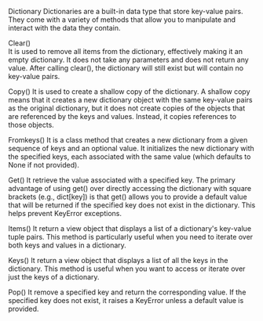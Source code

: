 Dictionary 
Dictionaries are a built-in data type that store key-value pairs. 
They come with a variety of methods that allow you to manipulate and interact with the data they contain.

Clear()  
It is used to remove all items from the dictionary, effectively making it an empty dictionary. 
It does not take any parameters and does not return any value. 
After calling clear(), the dictionary will still exist but will contain no key-value pairs.

Copy() 
It is used to create a shallow copy of the dictionary. 
A shallow copy means that it creates a new dictionary object with the same key-value pairs as the original dictionary, but it does not create copies of the objects that are referenced by the keys and values. 
Instead, it copies references to those objects.

Fromkeys()
It is a class method that creates a new dictionary from a given sequence of keys and an optional value. 
It initializes the new dictionary with the specified keys, each associated with the same value (which defaults to None if not provided).

Get()
It retrieve the value associated with a specified key. 
The primary advantage of using get() over directly accessing the dictionary with square brackets (e.g., dict[key]) is that get() allows you to provide a default value that will be returned if the specified key does not exist in the dictionary. This helps prevent KeyError exceptions.

Items()
It return a view object that displays a list of a dictionary's key-value tuple pairs. 
This method is particularly useful when you need to iterate over both keys and values in a dictionary.

Keys()
It return a view object that displays a list of all the keys in the dictionary. 
This method is useful when you want to access or iterate over just the keys of a dictionary.

Pop() 
It remove a specified key and return the corresponding value. 
If the specified key does not exist, it raises a KeyError unless a default value is provided.